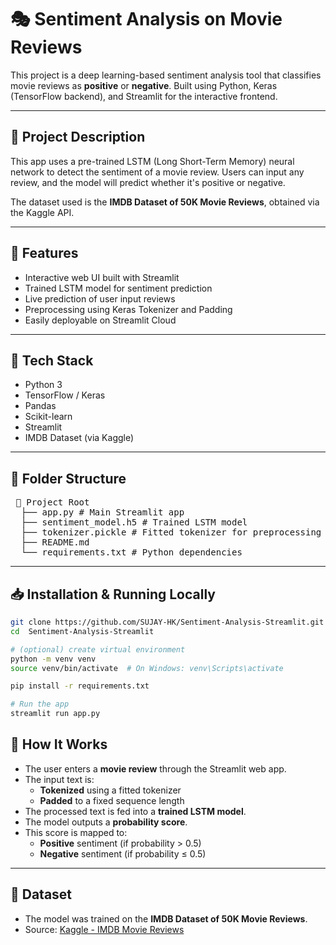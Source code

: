 # 🎭 Sentiment Analysis on Movie Reviews

This project is a deep learning-based sentiment analysis tool that classifies movie reviews as **positive** or **negative**. Built using Python, Keras (TensorFlow backend), and Streamlit for the interactive frontend.

---

## 📌 Project Description

This app uses a pre-trained LSTM (Long Short-Term Memory) neural network to detect the sentiment of a movie review. Users can input any review, and the model will predict whether it's positive or negative.

The dataset used is the **IMDB Dataset of 50K Movie Reviews**, obtained via the Kaggle API.

---

## 🚀 Features

- Interactive web UI built with Streamlit
- Trained LSTM model for sentiment prediction
- Live prediction of user input reviews
- Preprocessing using Keras Tokenizer and Padding
- Easily deployable on Streamlit Cloud

---

## 🧠 Tech Stack

- Python 3
- TensorFlow / Keras
- Pandas
- Scikit-learn
- Streamlit
- IMDB Dataset (via Kaggle)

---

## 📂 Folder Structure
<pre> 📁 Project Root 
  ├── app.py # Main Streamlit app 
  ├── sentiment_model.h5 # Trained LSTM model 
  ├── tokenizer.pickle # Fitted tokenizer for preprocessing 
  ├── README.md 
  └── requirements.txt # Python dependencies 
</pre>

---

## 📥 Installation & Running Locally

```bash
git clone https://github.com/SUJAY-HK/Sentiment-Analysis-Streamlit.git
cd  Sentiment-Analysis-Streamlit

# (optional) create virtual environment
python -m venv venv
source venv/bin/activate  # On Windows: venv\Scripts\activate

pip install -r requirements.txt

# Run the app
streamlit run app.py
```

## 🧪 How It Works

- The user enters a **movie review** through the Streamlit web app.
- The input text is:
  - **Tokenized** using a fitted tokenizer
  - **Padded** to a fixed sequence length
- The processed text is fed into a **trained LSTM model**.
- The model outputs a **probability score**.
- This score is mapped to:
  - **Positive** sentiment (if probability > 0.5)
  - **Negative** sentiment (if probability ≤ 0.5)

---

## 🔗 Dataset

- The model was trained on the **IMDB Dataset of 50K Movie Reviews**.
- Source: [Kaggle - IMDB Movie Reviews](https://www.kaggle.com/datasets/lakshmi25npathi/imdb-dataset-of-50k-movie-reviews)






